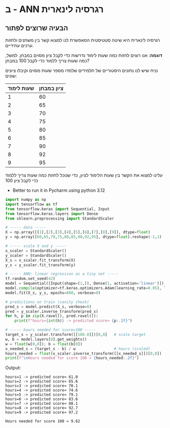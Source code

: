 # ב - ANN רגרסיה לינארית

## הבעיה שרוצים לפתור

רגרסיה לינארית היא שיטה סטטיסטית המאפשרת לנו למצוא קשר בין משתנים ולחזות ערכים עתידיים. 

**דוגמה**: אנו רוצים לחזות כמה שעות לימוד נדרשות כדי לקבל ציון מסוים במבחן. למשל, כמה שעות צריך ללמוד כדי לקבל 100 במבחן?

נניח שיש לנו נתונים היסטוריים של תלמידים שלמדו מספר שעות מסוים וקיבלו ציונים שונים:

| שעות לימוד | ציון במבחן |
|------------|------------|
| 1          | 60         |
| 2          | 65         |
| 3          | 70         |
| 4          | 75         |
| 5          | 80         |
| 6          | 85         |
| 7          | 90         |
| 8          | 92         |
| 9          | 95         |

עלינו למצוא את הקשר בין שעות הלימוד לציון, כדי שנוכל לחזות כמה שעות צריך ללמוד כדי לקבל ציון 100

* Better to run it in Pycharm using python 3.12

```python
import numpy as np
import tensorflow as tf
from tensorflow.keras import Sequential, Input
from tensorflow.keras.layers import Dense
from sklearn.preprocessing import StandardScaler

# ----- data -----
X = np.array([[1],[2],[3],[4],[5],[6],[7],[8],[9]], dtype=float)
y = np.array([60,65,70,75,80,85,90,92,95], dtype=float).reshape(-1,1)

# ----- scale X and y -----
x_scaler = StandardScaler()
y_scaler = StandardScaler()
X_s = x_scaler.fit_transform(X)
y_s = y_scaler.fit_transform(y)

# ----- ANN: linear regression as a tiny net -----
tf.random.set_seed(42)
model = Sequential([Input(shape=(1,)), Dense(1, activation='linear')])
model.compile(optimizer=tf.keras.optimizers.Adam(learning_rate=0.05), loss='mse')
model.fit(X_s, y_s, epochs=800, verbose=0)

# predictions on train (sanity check)
pred_s = model.predict(X_s, verbose=0)
pred = y_scaler.inverse_transform(pred_s)
for h, p in zip(X.ravel(), pred.ravel()):
    print(f"hours={int(h)} -> predicted score≈ {p:.1f}")

# ----- hours needed for score=100 -----
target_s = y_scaler.transform([[100.0]])[0,0]   # scale target
w, b = model.layers[0].get_weights()
w = float(w[0,0]); b = float(b[0])
x_needed_s = (target_s - b) / w                 # hours (scaled)
hours_needed = float(x_scaler.inverse_transform([[x_needed_s]])[0,0])
print(f"\nHours needed for score 100 ≈ {hours_needed:.2f}")
```

Output:
```
hours=1 -> predicted score≈ 61.0
hours=2 -> predicted score≈ 65.6
hours=3 -> predicted score≈ 70.1
hours=4 -> predicted score≈ 74.6
hours=5 -> predicted score≈ 79.1
hours=6 -> predicted score≈ 83.6
hours=7 -> predicted score≈ 88.1
hours=8 -> predicted score≈ 92.7
hours=9 -> predicted score≈ 97.2

Hours needed for score 100 ≈ 9.62
```